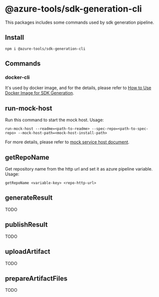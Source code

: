 # @azure-tools/sdk-generation-cli

This packages includes some commands used by sdk generation pipeline.

## Install

```shell
npm i @azure-tools/sdk-generation-cli
```

## Commands

### docker-cli
It's used by docker image, and for the details, please refer to  [How to Use Docker Image for SDK Generation](../../documents/docker/README.md).

## run-mock-host
Run this command to start the mock host.
Usage:
```shell
run-mock-host --readme=<path-to-readme> --spec-repo=<path-to-spec-repo> --mock-host-path=<mock-host-install-path>
```
For more details, please refer to [mock service host document](https://github.com/Azure/azure-sdk-tools/tree/main/tools/mock-service-host).

## getRepoName
Get repository name from the http url and set it as azure pipeline variable.
Usage:
```shell
getRepoName <variable-key> <repo-http-url>
```

## generateResult
TODO

## publishResult
TODO

## uploadArtifact
TODO

## prepareArtifactFiles
TODO


